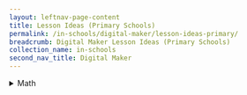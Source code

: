 ```yaml
---
layout: leftnav-page-content
title: Lesson Ideas (Primary Schools)
permalink: /in-schools/digital-maker/lesson-ideas-primary/
breadcrumb: Digital Maker Lesson Ideas (Primary Schools)
collection_name: in-schools
second_nav_title: Digital Maker
---
```


<details>
 
 <summary>Math</summary>

1. [Using micro:bit to facilitate learning of Patterns - Whole Numbers](www.bbc.co.uk) <br>

2. Creating a micro:bit Multiplication Calculator <br>

3. Using micro:bit to facilitate learning of Geometry - Area of Triangle

</details>
